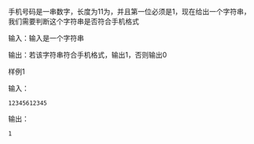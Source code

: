 手机号码是一串数字，长度为11为，并且第一位必须是1，现在给出一个字符串，我们需要判断这个字符串是否符合手机格式

输入：输入是一个字符串

输出：若该字符串符合手机格式，输出1，否则输出0

样例1

输入：
```
12345612345
```
输出：
```
1
```